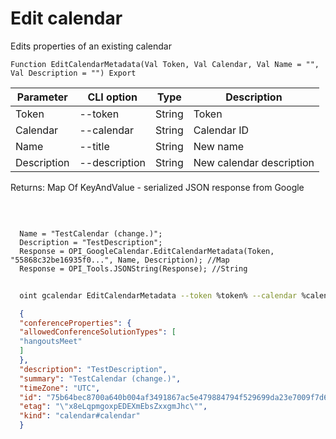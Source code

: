 ﻿---
sidebar_position: 3
---

# Edit calendar
 Edits properties of an existing calendar



`Function EditCalendarMetadata(Val Token, Val Calendar, Val Name = "", Val Description = "") Export`

  | Parameter | CLI option | Type | Description |
  |-|-|-|-|
  | Token | --token | String | Token |
  | Calendar | --calendar | String | Calendar ID |
  | Name | --title | String | New name |
  | Description | --description | String | New calendar description |

  
  Returns:  Map Of KeyAndValue - serialized JSON response from Google

<br/>




```bsl title="Code example"
  
  Name = "TestCalendar (change.)";
  Description = "TestDescription";
  Response = OPI_GoogleCalendar.EditCalendarMetadata(Token, "55868c32be16935f0...", Name, Description); //Map
  Response = OPI_Tools.JSONString(Response); //String
```



```sh title="CLI command example"
    
  oint gcalendar EditCalendarMetadata --token %token% --calendar %calendar% --title "TestCalendar (change.)" --description "TestDescription"

```

```json title="Result"
  {
  "conferenceProperties": {
  "allowedConferenceSolutionTypes": [
  "hangoutsMeet"
  ]
  },
  "description": "TestDescription",
  "summary": "TestCalendar (change.)",
  "timeZone": "UTC",
  "id": "75b64bec8700a640b004af3491867ac5e479884794f529699da23e7009f7d691@group.calendar.google.com",
  "etag": "\"x8eLqpmgoxpEDEXmEbsZxxgmJhc\"",
  "kind": "calendar#calendar"
  }

```
